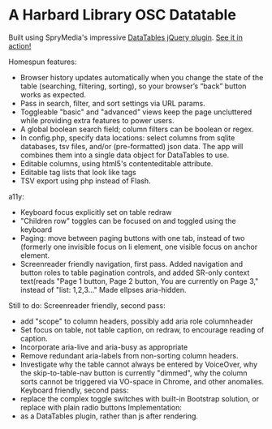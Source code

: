 # A Harbard Library OSC Datatable
Built using SpryMedia's impressive [DataTables jQuery plugin](https://www.datatables.net).
[See it in action!](http://curlsandsuch.com/datatable/)

Homespun features:
- Browser history updates automatically when you change the state of the table (searching, filtering, sorting), so your browser’s “back” button works as expected.
- Pass in search, filter, and sort settings via URL params.
- Toggleable "basic" and "advanced" views keep the page uncluttered while providing extra features to power users.
- A global boolean search field; column filters can be boolean or regex.
- In config.php, specify data locations: select columns from sqlite databases, tsv files, and/or (pre-formatted) json data. The app will combines them into a single data object for DataTables to use.
- Editable columns, using html5's contenteditable attribute.
- Editable tag lists that look like tags
- TSV export using php instead of Flash.

a11y:
- Keyboard focus explicitly set on table redraw
- "Children row" toggles can be focused on and toggled using the keyboard
- Paging: move between paging buttons with one tab, instead of two (formerly one invisible focus on li element, one visible focus on anchor element.
- Screenreader friendly navigation, first pass. Added navigation and button roles to table pagination controls, and added SR-only context text(reads "Page 1 button, Page 2 button, You are currently on Page 3," instead of "list: 1,2,3..." Made ellpses aria-hidden. 

Still to do:
Screenreader friendly, second pass: 
- add "scope" to column headers, possibly add aria role columnheader
- Set focus on table, not table caption, on redraw, to encourage reading of caption.
- Incorporate aria-live and aria-busy as appropriate
- Remove redundant aria-labels from non-sorting column headers.
- Investigate why the table cannot always be entered by VoiceOver, why the skip-to-table-nav button is currently "dimmed", why the column sorts cannot be triggered via VO-space in Chrome, and other anomalies.
Keyboard friendly, second pass:
- replace the complex toggle switches with built-in Bootstrap solution, or replace with plain radio buttons
Implementation:
- as a DataTables plugin, rather than js after rendering.
 
